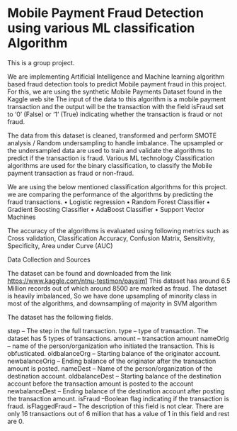 # Mobile Payment Fraud Detection using various ML classification Algorithm
This is a group project.

We are implementing Artificial Intelligence and Machine learning algorithm based fraud detection tools to predict Mobile payment fraud in this project. For this, we are using the synthetic Mobile Payments Dataset found in the Kaggle web site 
The input of the data to this algorithm is a mobile payment transaction and the output will be the transaction with the field isFraud set to ‘0’ (False) or ‘1’ (True) indicating whether the transaction is fraud or not fraud.

The data from this dataset is cleaned, transformed and perform SMOTE analysis / Random undersampling to handle imbalance. The upsampled or the undersampled data are used to train and validate the algorithms to predict if the transaction is fraud. Various ML technology Classification algorithms are used for the binary classification, to classify the Mobile payment transaction as fraud or non-fraud. 

We are using the below mentioned classification algorithms for this project. we are comparing the performance of the algorithms by predicting the fraud transactions.
•	Logistic regression
•	Random Forest Classifier
•	Gradient Boosting Classifier
•	AdaBoost Classifier
•	Support Vector Machines

The accuracy of the algorithms is evaluated using  following metrics such as Cross validation, Classification Accuracy, Confusion Matrix, Sensitivity, Specificity, Area under Curve (AUC)

Data Collection and Sources

The dataset can be found and downloaded from the link 
https://www.kaggle.com/ntnu-testimon/paysim1
This dataset has around 6.5 Million records out of which around 8500 are marked as fraud. The dataset is heavily imbalanced, So we have done upsampling of minority class in most of the algorithms, and downsampling of majority in SVM algorithm

The dataset has the following fields.

step – The step in the full transaction.
type – type of transaction. The dataset has 5 types of transactions.
amount – transaction amount
nameOrig – name of the person/organization who initiated the transaction. This is obfusticated.
oldbalanceOrg – Starting balance of the originator account.
newbalanceOrig – Ending balance of the originator after the transaction amount is posted.
nameDest – Name of the person/organization of the destination account.
oldbalanceDest – Starting balance of the destination account before the transaction amount is posted to the account
newbalanceDest – Ending balance of the destination account after posting the transaction amount.
isFraud –Boolean flag indicating if the transaction is fraud.
isFlaggedFraud – The description of this field is not clear. There are only 16 transactions out of 6 million that has a value of 1 in this field and rest are 0. 


